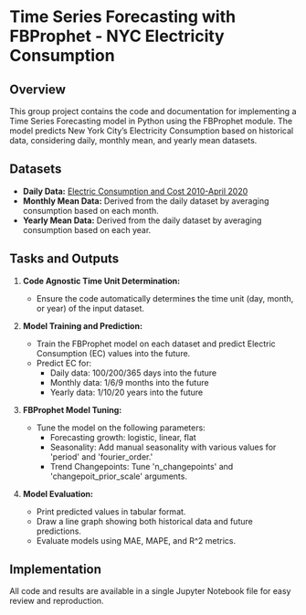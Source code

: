 # Time Series Forecasting with FBProphet - NYC Electricity Consumption

## Overview

This group project contains the code and documentation for implementing a Time Series Forecasting model in Python using the FBProphet module. The model predicts New York City’s Electricity Consumption based on historical data, considering daily, monthly mean, and yearly mean datasets.

## Datasets

- **Daily Data:** [Electric Consumption and Cost 2010-April 2020](https://data.cityofnewyork.us/Housing-Development/Electric-Consumption-And-Cost-2010-April-2020-/jr24-e7cr)
- **Monthly Mean Data:** Derived from the daily dataset by averaging consumption based on each month.
- **Yearly Mean Data:** Derived from the daily dataset by averaging consumption based on each year.

## Tasks and Outputs

1. **Code Agnostic Time Unit Determination:**
   - Ensure the code automatically determines the time unit (day, month, or year) of the input dataset.

2. **Model Training and Prediction:**
   - Train the FBProphet model on each dataset and predict Electric Consumption (EC) values into the future.
   - Predict EC for:
     - Daily data: 100/200/365 days into the future
     - Monthly data: 1/6/9 months into the future
     - Yearly data: 1/10/20 years into the future

3. **FBProphet Model Tuning:**
   - Tune the model on the following parameters:
     - Forecasting growth: logistic, linear, flat
     - Seasonality: Add manual seasonality with various values for 'period' and 'fourier_order.'
     - Trend Changepoints: Tune 'n_changepoints' and 'changepoit_prior_scale' arguments.

4. **Model Evaluation:**
   - Print predicted values in tabular format.
   - Draw a line graph showing both historical data and future predictions.
   - Evaluate models using MAE, MAPE, and R^2 metrics.

## Implementation

All code and results are available in a single Jupyter Notebook file for easy review and reproduction.

